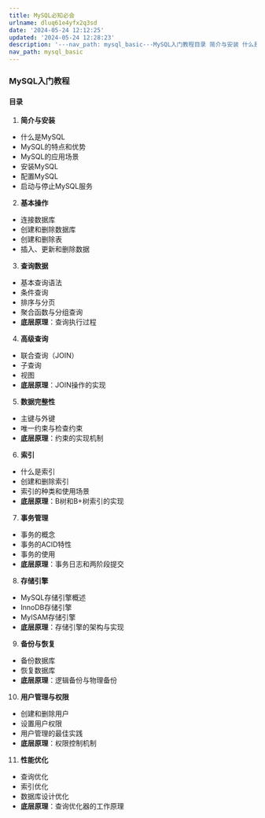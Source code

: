 ```yaml
---
title: MySQL必知必会
urlname: dluq61e4yfx2q3sd
date: '2024-05-24 12:12:25'
updated: '2024-05-24 12:28:23'
description: '---nav_path: mysql_basic---MySQL入门教程目录 简介与安装 什么是MySQLMySQL的特点和优势MySQL的应用场景安装MySQL配置MySQL启动与停止MySQL服务 基本操作 连接数据库创建和删除数据库创建和删除表插入、更新和删除数据 查询数据 基本查询语法...'
nav_path: mysql_basic
---
```

### MySQL入门教程

#### 目录

1.  **简介与安装** 
   - 什么是MySQL
   - MySQL的特点和优势
   - MySQL的应用场景
   - 安装MySQL
   - 配置MySQL
   - 启动与停止MySQL服务
2.  **基本操作** 
   - 连接数据库
   - 创建和删除数据库
   - 创建和删除表
   - 插入、更新和删除数据
3.  **查询数据** 
   - 基本查询语法
   - 条件查询
   - 排序与分页
   - 聚合函数与分组查询
   - **底层原理**：查询执行过程
4.  **高级查询** 
   - 联合查询（JOIN）
   - 子查询
   - 视图
   - **底层原理**：JOIN操作的实现
5.  **数据完整性** 
   - 主键与外键
   - 唯一约束与检查约束
   - **底层原理**：约束的实现机制
6.  **索引** 
   - 什么是索引
   - 创建和删除索引
   - 索引的种类和使用场景
   - **底层原理**：B树和B+树索引的实现
7.  **事务管理** 
   - 事务的概念
   - 事务的ACID特性
   - 事务的使用
   - **底层原理**：事务日志和两阶段提交
8.  **存储引擎** 
   - MySQL存储引擎概述
   - InnoDB存储引擎
   - MyISAM存储引擎
   - **底层原理**：存储引擎的架构与实现
9.  **备份与恢复** 
   - 备份数据库
   - 恢复数据库
   - **底层原理**：逻辑备份与物理备份
10.  **用户管理与权限** 
   - 创建和删除用户
   - 设置用户权限
   - 用户管理的最佳实践
   - **底层原理**：权限控制机制
11.  **性能优化** 
   - 查询优化
   - 索引优化
   - 数据库设计优化
   - **底层原理**：查询优化器的工作原理


